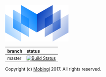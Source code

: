 [![logo](./logos/mobingi-205x119.png)](https://mobingi.co.jp/)

|branch|status|
|:-----|:------|
|master|[![Build Status](https://travis-ci.org/mobingilabs/pullr-icarium.svg?branch=master)](https://travis-ci.org/mobingilabs/pullr-icarium)|

Copyright (c) [Mobingi](https://mobingi.co.jp/) 2017. All rights reserved.
